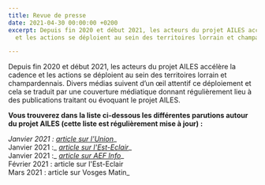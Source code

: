 ```yaml
---
title: Revue de presse
date: 2021-04-30 00:00:00 +0200
excerpt: Depuis fin 2020 et début 2021, les acteurs du projet AILES accélère la cadence
  et les actions se déploient au sein des territoires lorrain et champardennais.

---
```

Depuis fin 2020 et début 2021, les acteurs du projet AILES accélère la cadence et les actions se déploient au sein des territoires lorrain et champardennais. Divers médias suivent d’un œil attentif ce déploiement et cela se traduit par une couverture médiatique donnant régulièrement lieu à des publications traitant ou évoquant le projet AILES.

**Vous trouverez dans la liste ci-dessous les différentes parutions autour du projet AILES (cette liste est régulièrement mise à jour) :**

_Janvier 2021 :_ [_article sur l'Union_](/uploads/2021_01_14_union.pdf)_  
Janvier 2021 :_ [_article sur l'Est-Eclair_](https://abonne.lest-eclair.fr/id224708/article/2021-01-19/un-dispositif-pour-donner-des-ailes-aux-lyceens)_  
Janvier 2021 :_ [_article sur AEF Info_](https://www.aefinfo.fr/depeche/643734)_  
Février 2021 : article sur l'Est-Eclair  
Mars 2021 : article sur Vosges Matin_
